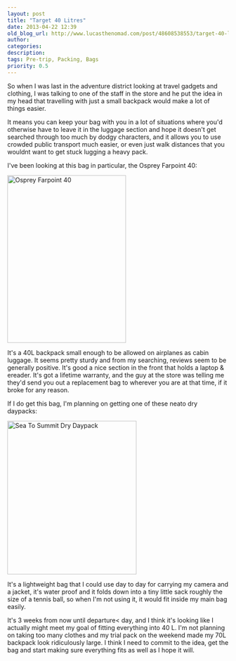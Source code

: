 ```yaml
---
layout: post
title: "Target 40 Litres"
date: 2013-04-22 12:39
old_blog_url: http://www.lucasthenomad.com/post/48608538553/target-40-litres
author: 
categories: 
description: 
tags: Pre-trip, Packing, Bags
priority: 0.5
---
```


So when I was last in the adventure district looking at travel gadgets
and clothing, I was talking to one of the staff in the store and he put the idea
in my head that travelling with just a small backpack would make a lot of things
easier.

It means you can keep your bag with you in a lot of situations where you'd
otherwise have to leave it in the luggage section and hope it doesn't get
searched through too much by dodgy characters, and it allows you to use crowded
public transport much easier, or even just walk distances that you wouldnt want
to get stuck lugging a heavy pack.

<!-- more -->

I've been looking at this bag in particular, the Osprey Farpoint 40:

<a href="http://www.flickr.com/photos/83213379@N00/11423921684/" title="osprey-farpoint by Lucas the nomad, on Flickr"><img src="http://farm8.staticflickr.com/7460/11423921684_a8bab84fd1.jpg" width="270" height="382" alt="Osprey Farpoint 40"></a>

It's a 40L backpack small enough to be allowed on airplanes as cabin luggage. It
seems pretty sturdy and from my searching, reviews seem to be generally
positive. It's good a nice section in the front that holds a laptop &
ereader. It's got a lifetime warranty, and the guy at the store was telling me
they'd send you out a replacement bag to wherever you are at that
time, if it broke for any reason.

If I do get this bag, I'm planning on getting one of these neato dry daypacks:

<a href="http://www.flickr.com/photos/83213379@N00/11423899315/" title="dry-daypack by Lucas the nomad, on Flickr"><img src="http://farm3.staticflickr.com/2882/11423899315_dd6cce348f.jpg" width="294" height="350" alt="Sea To Summit Dry Daypack"></a>

It's a lightweight bag that I could use day to day for carrying my camera and a
jacket, it's water proof and it folds down into a tiny little sack roughly the
size of a tennis ball, so when I'm not using it, it would fit inside my main bag
easily.

It's 3 weeks from now until departure&lt; day, and I think it's
looking like I actually might meet my goal of fitting everything into 40 L. I'm
not planning on taking too many clothes and my trial pack on the weekend made my
70L backpack look ridiculously large. I think I need to commit to the idea, get
the bag and start making sure everything fits as well as I hope it will.

